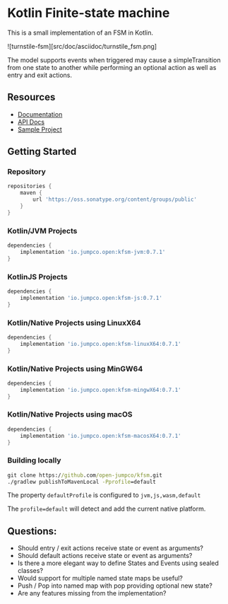 # Kotlin Finite-state machine

This is a small implementation of an FSM in Kotlin.

![turnstile-fsm][src/doc/asciidoc/turnstile_fsm.png]

The model supports events when triggered may cause a simpleTransition from one state to another while performing an optional action as well as entry and exit actions.

## Resources
* [Documentation](https://open.jumpco.io/projects/kfsm/index.html)
* [API Docs](https://open.jumpco.io/projects/kfsm/javadoc/kfsm/index.html)
* [Sample Project](https://github.com/open-jumpco/kfsm-samples)

## Getting Started

### Repository
```groovy
repositories {
    maven {
        url 'https://oss.sonatype.org/content/groups/public' 
    }
}
```

### Kotlin/JVM Projects
```groovy
dependencies {
    implementation 'io.jumpco.open:kfsm-jvm:0.7.1'
}
```
### KotlinJS Projects
```groovy
dependencies {
    implementation 'io.jumpco.open:kfsm-js:0.7.1'
}
```
### Kotlin/Native Projects using LinuxX64
```groovy
dependencies {
    implementation 'io.jumpco.open:kfsm-linuxX64:0.7.1'    
}
```
### Kotlin/Native Projects using MinGW64
```groovy
dependencies {
    implementation 'io.jumpco.open:kfsm-mingwX64:0.7.1'    
}
```
### Kotlin/Native Projects using macOS
```groovy
dependencies {
    implementation 'io.jumpco.open:kfsm-macosX64:0.7.1'    
}
```
### Building locally

```cmd
git clone https://github.com/open-jumpco/kfsm.git
./gradlew publishToMavenLocal -Pprofile=default
```
The property `defaultProfile` is configured to `jvm,js,wasm,default`

The `profile=default` will detect and add the current native platform.

## Questions:
* Should entry / exit actions receive state or event as arguments?
* Should default actions receive state or event as arguments?
* Is there a more elegant way to define States and Events using sealed classes?
* Would support for multiple named state maps be useful? 
* Push / Pop into named map with pop providing optional new state?
* Are any features missing from the implementation?

